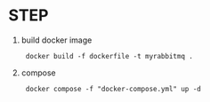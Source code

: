 # STEP

1. build docker image

        docker build -f dockerfile -t myrabbitmq .

2. compose

        docker compose -f "docker-compose.yml" up -d
